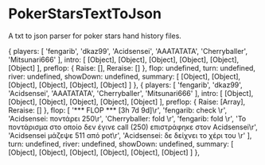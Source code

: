 # PokerStarsTextToJson

A txt to json parser for poker stars hand history files.

{
    players: [
      'fengarib',
      'dkaz99',
      'Acidsensei',
      'AAATATATA',
      'Cherryballer',
      'Mitsunari666'
    ],
    intro: [ [Object], [Object], [Object], [Object], [Object], [Object] ],
    preflop: { Raise: [], Reraise: [] },
    flop: undefined,
    turn: undefined,
    river: undefined,
    showDown: undefined,
    summary: [ [Object], [Object], [Object], [Object], [Object], [Object] ]
  },
  {
    players: [
      'fengarib',
      'dkaz99',
      'Acidsensei',
      'AAATATATA',
      'Cherryballer',
      'Mitsunari666'
    ],
    intro: [ [Object], [Object], [Object], [Object], [Object], [Object] ],
    preflop: { Raise: [Array], Reraise: [] },
    flop: [
      '*** FLOP *** [3h 7d 9d]\r',
      'fengarib: check \r',
      'Acidsensei: ποντάρει 250\r',
      'Cherryballer: fold \r',
      'fengarib: fold \r',
      'Το ποντάρισμα στο οποίο δεν έγινε call (250) επιστράφηκε στον Acidsensei\r',
      'Acidsensei μάζεψε 511 από  pot\r',
      'Acidsensei: δε δείχνει το χέρι του \r'
    ],
    turn: undefined,
    river: undefined,
    showDown: undefined,
    summary: [ [Object], [Object], [Object], [Object], [Object], [Object] ]
  },
